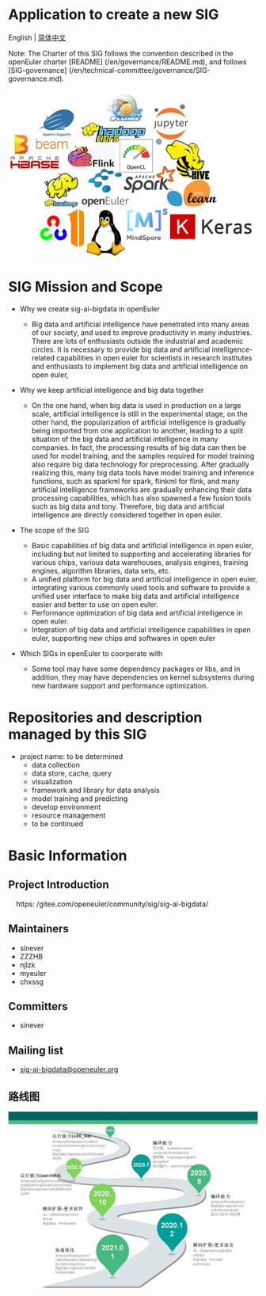 
# Application to create a new SIG
English | [简体中文](./sig-ai-bigdata_cn.md)


Note: The Charter of this SIG follows the convention described in the openEuler charter [README] (/en/governance/README.md), and follows [SIG-governance] (/en/technical-committee/governance/SIG-governance.md).
 
 ![logo](./logo.png)
 
# SIG Mission and Scope

- Why we create sig-ai-bigdata in openEuler
  - Big data and artificial intelligence have penetrated into many areas of our society, and used to improve productivity in many industries. 
  There are lots of enthusiasts outside the industrial and academic circles. 
  It is necessary to provide big data and artificial intelligence-related capabilities in open euler for scientists in research institutes and enthusiasts to implement big data and artificial intelligence on open euler, 

- Why we keep artificial intelligence and big data together
  - On the one hand, when big data is used in production on a large scale, artificial intelligence is still in the experimental stage, on the other hand, the popularization of artificial intelligence is gradually being imported from one application to another, leading to a split situation of the big data and artificial intelligence in many companies.
    In fact, the processing results of big data can then be used for model training, and the samples required for model training also require big data technology for preprocessing.
    After gradually realizing this, many big data tools have model training and inference functions, such as sparkml for spark, flinkml for flink, and many artificial intelligence frameworks are gradually enhancing their data processing capabilities, which has also spawned a few fusion tools such as big data and tony.
    Therefore, big data and artificial intelligence are directly considered together in open euler.

- The scope of the SIG
  - Basic capabilities of big data and artificial intelligence in open euler, including but not limited to supporting and accelerating libraries for various chips, various data warehouses, analysis engines, training engines, algorithm libraries, data sets, etc.
  - A unified platform for big data and artificial intelligence in open euler, integrating various commonly used tools and software to provide a unified user interface to make big data and artificial intelligence easier and better to use on open euler.
  - Performance optimization of big data and artificial intelligence in open euler.
  - Integration of big data and artificial intelligence capabilities in open euler, supporting new chips and softwares in open euler

- Which SIGs in openEuler to coorperate with
  - Some tool may have some dependency packages or libs, and in addition, they may have dependencies on kernel subsystems during new hardware support and performance optimization.
 
# Repositories and description managed by this SIG

- project name: to be determined
  - data collection
  - data store, cache, query
  - visualization
  - framework and library for data analysis
  - model training and predicting
  - develop environment
  - resource management
  - to be continued

# Basic Information

## Project Introduction
    https: /gitee.com/openeuler/community/sig/sig-ai-bigdata/

## Maintainers
  - sinever
  - ZZZHB
  - njlzk
  - myeuler
  - chxssg

## Committers
  - sinever

## Mailing list
  - sig-ai-bigdata@openeuler.org
  
 ## 路线图
 ![roadmap](./sig-road-map.jpg)